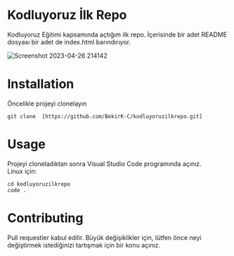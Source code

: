 # Kodluyoruz İlk Repo
Kodluyoruz Eğitimi kapsamında açtığım ilk repo. İçerisinde bir adet README dosyası bir adet de index.html barındırıyor.

![Screenshot 2023-04-26 214142](https://user-images.githubusercontent.com/80921292/234672141-69e17b3a-20fc-4a65-b455-08607ecef6ee.png)


# Installation

Öncelikle projeyi clonelayın  
```
git clone  [https://github.com/BekirK-C/kodluyoruzilkrepo.git]
```

# Usage

Projeyi cloneladıktan sonra Visual Studio Code programında açınız.  
Linux için:  
```
cd kodluyoruzilkrepo  
code .  
```

# Contributing

Pull requestler kabul edilir. Büyük değişiklikler için, lütfen önce neyi değiştirmek istediğinizi tartışmak için bir konu açınız.

